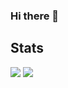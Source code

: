 ### Hi there 👋



## Stats
<div display="inline">
<img src="https://github-readme-stats.vercel.app/api?username=RaduAvramescu&theme=dark&show_icons=true" />
<img src="https://github-readme-stats.vercel.app/api/top-langs/?username=RaduAvramescu&theme=dark&show_icons=true" />
<div>

<!--
**RaduAvramescu/RaduAvramescu** is a ✨ _special_ ✨ repository because its `README.md` (this file) appears on your GitHub profile.

Here are some ideas to get you started:

- 🔭 I’m currently working on ...
- 🌱 I’m currently learning ...
- 👯 I’m looking to collaborate on ...
- 🤔 I’m looking for help with ...
- 💬 Ask me about ...
- 📫 How to reach me: ...
- 😄 Pronouns: ...
- ⚡ Fun fact: ...
-->
